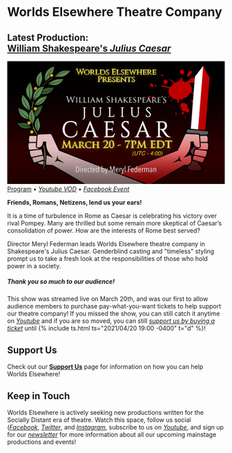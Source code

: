 # Worlds Elsewhere Theatre Company

## Latest Production:<br>[**William Shakespeare's *Julius Caesar***][program]

[![Julius Caesar Banner](/assets/img/shows/2021.03/julius-caesar/banner.png)][program] \
[Program][program] &bull; [<i yt>Youtube VOD</i>][yt-vod] &bull; [<i fb>Facebook Event</i>][fb]

**Friends, Romans, Netizens, lend us your ears!**

It is a time of turbulence in Rome as Caesar is celebrating his victory over rival Pompey. Many are thrilled but some remain more skeptical of Caesar’s consolidation of power. How are the interests of Rome best served?

Director Meryl Federman leads Worlds Elsewhere theatre company in Shakespeare's Julius Caesar. Genderblind casting and "timeless" styling prompt us to take a fresh look at the responsibilities of those who hold power in a society.

<aside focus>

<h5><i info icononly></i> Thank you so much to our audience!</h5>

This show was streamed live on March 20th, and was our first to allow audience members to purchase pay-what-you-want tickets to help support our theatre company! If you missed the show, you can still catch it anytime on [<i yt>Youtube</i>][yt-vod] and if you are so moved, you can still [<i bpt>support us by buying a ticket</i>][tickets] until {% include ts.html ts="2021/04/20 19:00 -0400" t="d" %}!

</aside>

[program]: </shows/2021.03/julius-caesar> "View the Program here!"
[yt-vod]: <https://youtu.be/xBNeTVqyiiM> "Watch the stream here!"
[tickets]: <https://www.brownpapertickets.com/event/5092806> "Tickets available through Brown Paper Tickets!"
[fb]: <https://www.facebook.com/events/351848592577663/> "See up-to-date details on our Facebook event!"

## Support Us

Check out our **[Support Us](/pages/support-us)** page for information on how you can help Worlds Elsewhere!

## Keep in Touch

Worlds Elsewhere is actively seeking new productions written for the Socially Distant era of theatre. Watch this space, follow us social ([<i fb>Facebook</i>][facebook], [<i twitter>Twitter</i>][twitter], and [<i gram>Instagram</i>][instagram], subscribe to us on [<i yt>Youtube</i>][youtube], and sign up for our [<i news>newsletter</i>][newsletter] for more information about all our upcoming mainstage productions and events!

[youtube]: <{{ site.social.yt.url }}> "{{ site.social.yt.title }}"
[facebook]: <{{ site.social.fb.url }}> "{{ site.social.fb.title }}"
[twitter]: <{{ site.social.twitter.url }}> "{{ site.social.twitter.title }}"
[instagram]: <{{ site.social.gram.url }}> "{{ site.social.gram.title }}"
[newsletter]: <{{ site.social.news.url }}> "{{ site.social.news.title }}"
